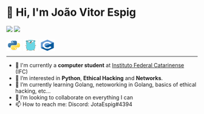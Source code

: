 <body>
    <h1>👋 Hi, I'm João Vitor Espig</h1>
    <div>
        <img height="169em" src="https://github-readme-stats.vercel.app/api?username=jotaespig&show_icons=true&theme=github_dark&include_all_commits=true&count_private=true">
        <img height="169em" src="https://github-readme-stats.vercel.app/api/top-langs/?username=jotaespig&layout=compact&langs_count=5&theme=github_dark">
    </div>
    <div style="display: inline_block"><br>
        <img align="center" alt="Python" height="30" width="40" src="https://raw.githubusercontent.com/devicons/devicon/master/icons/python/python-original.svg">
        <img align="center" alt="Golang" height="30" width="40" src="https://raw.githubusercontent.com/devicons/devicon/master/icons/go/go-original.svg">
        <img align="center" alt="C" height="30" width="40" src="https://raw.githubusercontent.com/devicons/devicon/master/icons/c/c-original.svg">
    </div>
    <hr>
    <div>
        <ul>
            <li>👨‍ I'm currently a <b>computer student</b> at <a href="https://ifc.edu.br/" target="_blank">Instituto Federal Catarinense</a> (IFC)</li>
            <li>👀 I’m interested in <b>Python</b>, <b>Ethical Hacking</b> and <b>Networks</b>.</li>
            <li>🌱 I’m currently learning Golang, netoworking in Golang, basics of ethical hacking, etc...</li>
            <li>💞️ I’m looking to collaborate on everything I can</li>
            <li>📫 How to reach me: Discord: JotaEspig#4394</li>
        </ul>
    </div>
</body>
